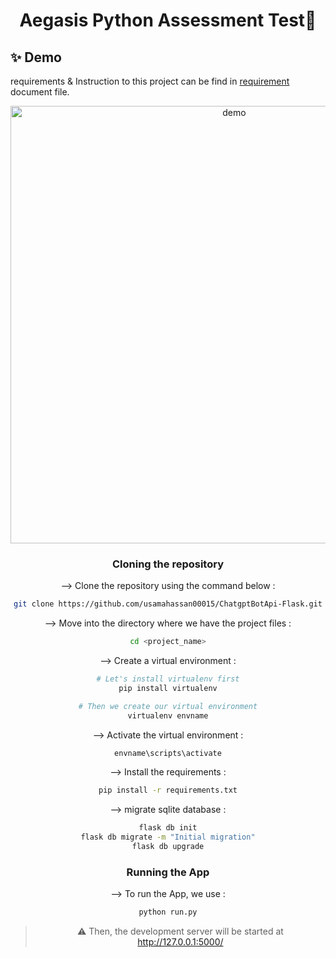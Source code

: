 <h1 align="center">Aegasis Python Assessment Test👋</h1>

## ✨ Demo

requirements & Instruction to this project can be find in [requirement](https://docs.google.com/document/d/1Klsh-Y5ZQcDnYDPzD9AHAgv0z_GNGBbTPRaK4BqaOeU/edit) document file.

<p align="center">
  <img width="700" align="center" src="https://github.com/usamahassan00015/ChatgptBotApi-Flask/blob/53916ae92f44eb2318dc75b3af32e963d4604880/Animation.gif" alt="demo"/>
</p>

<div align="center">

### Cloning the repository

--> Clone the repository using the command below :
```bash
git clone https://github.com/usamahassan00015/ChatgptBotApi-Flask.git

```

--> Move into the directory where we have the project files : 
```bash
cd <project_name>

```

--> Create a virtual environment :
```bash
# Let's install virtualenv first
pip install virtualenv

# Then we create our virtual environment
virtualenv envname

```

--> Activate the virtual environment :
```bash
envname\scripts\activate

```

--> Install the requirements :
```bash
pip install -r requirements.txt

```
--> migrate sqlite database :
```bash
flask db init
flask db migrate -m "Initial migration"
flask db upgrade

```



### Running the App

--> To run the App, we use :
```bash
python run.py

```

> ⚠ Then, the development server will be started at http://127.0.0.1:5000/




